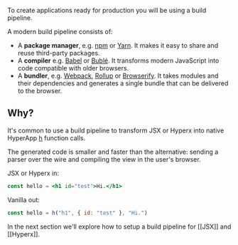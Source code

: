 To create applications ready for production you will be using a build pipeline.

A modern build pipeline consists of:

[Browserify]: http://browserify.org/
[Rollup]: http://rollupjs.org/
[Webpack]: https://webpack.js.org/
[Babel]: http://babeljs.io/
[Bublé]: https://buble.surge.sh/guide/
[npm]: https://www.npmjs.com/
[Yarn]: https://yarnpkg.com

* A **package manager**, e.g. [npm] or [Yarn]. It makes it easy to share and reuse third-party packages.
* A **compiler** e.g. [Babel] or [Bublé]. It transforms modern JavaScript into code compatible with older browsers.
* A **bundler**, e.g. [Webpack], [Rollup] or [Browserify]. It takes modules and their dependencies and generates a single bundle that can be delivered to the browser.

## Why?

It's common to use a build pipeline to transform JSX or Hyperx into native HyperApp [h](/hyperapp/hyperapp/wiki/API#h) function calls.

The generated code is smaller and faster than the alternative: sending a parser over the wire and compiling the view in the user's browser. 

JSX or Hyperx in:

```jsx
const hello = <h1 id="test">Hi.</h1>
```

Vanilla out:
```jsx
const hello = h("h1", { id: "test" }, "Hi.")
```

In the next section we'll explore how to setup a build pipeline for [[JSX]] and [[Hyperx]].
